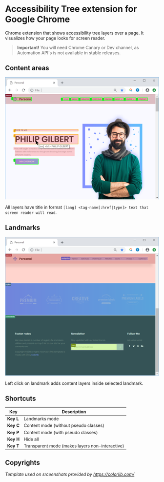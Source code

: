 # Accessibility Tree extension for Google Chrome 

Chrome extension that shows accessibility tree layers over a page. It visualizes how your page looks for screen reader.

>
> **Important!** You will need Chrome Canary or Dev channel, as Automation API's is not available in stable releases.
>

## Content areas
![Content mode](https://github.com/yura-chaikovsky/accessibility-tree/raw/master/icons/keyC-content.png)

All layers have title in format `[lang] <tag-name[:href|type]> text that screen reader will read`.

## Landmarks
![Landmark mode](https://github.com/yura-chaikovsky/accessibility-tree/raw/master/icons/keyL-landmarks.png)

Left click on landmark adds content layers inside selected landmark.

## Shortcuts

Key       | Description
----------|----------------------------------------------
**Key L** | Landmarks mode
**Key C** | Content mode (without pseudo classes)
**Key P** | Content mode (with pseudo classes)
**Key H** | Hide all
**Key T** | Transparent mode (makes layers non-interactive)

## Copyrights
*Template used on srceenshots provided by https://colorlib.com/*
